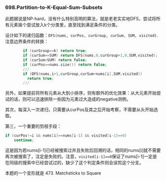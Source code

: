 ### 698.Partition-to-K-Equal-Sum-Subsets

此题据说是NP-hard，没有什么特别高明的算法，就是老老实实地DFS，尝试将所有元素挨个尝试放入k个分类里，直至找到满足条件的分类。

设计如下的递归函数：```DFS(nums, curPos, curGroup, curSum, SUM, visited)```.
注意边界条件的转换：
```cpp
        if (curGroup==k) return true;
        if (curSum==SUM) return DFS(nums,0,curGroup+1,0,SUM,visited);
        if (curSum>SUM) return false;
        if (curPos==nums.size()) return false;
        ///
        if (DFS(nums,i+1,curGroup,curSum+nums[i],SUM,visited))
          return true;
        ///
```        

另外，如果提前将所有元素从大到小排序，则有额外的优化效果：从大元素开始尝试的话，则可以迅速排除一些因为元素过大造成的negative测例。

其次，每深入一次递归，只需要从curPos及其之后开始考察，不需要从头开始选取。

第三，一个重要的剪枝手段：
```cpp
if (curPos!=i && nums[i]==nums[i-1] && visited[i-1]==0)
    continue;
```
这是因为若nums[i-1]已经被搜索过并且失败后回溯的话，相同的nums[i]就不需要再次被搜索了，注定是失败的。注意，```visited[i-1]==0```保证了nums[i-1]一定是在同级的搜索中已经尝试过的，缺少了这个判定条件则会误剪这个分支。

本题的一个变形就是 473. Matchsticks to Square
